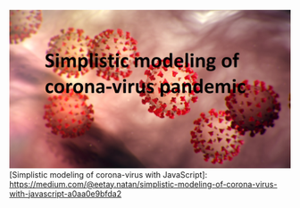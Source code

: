 ![alt text](https://github.com/eetay/corona-virus-simulator/blob/master/poster.png)
[Simplistic modeling of corona-virus with JavaScript]: https://medium.com/@eetay.natan/simplistic-modeling-of-corona-virus-with-javascript-a0aa0e9bfda2
